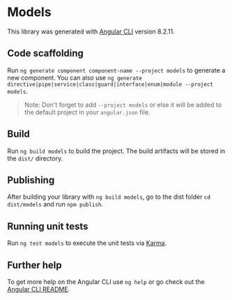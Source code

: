 # Models

This library was generated with [Angular CLI](https://github.com/angular/angular-cli) version 8.2.11.

## Code scaffolding

Run `ng generate component component-name --project models` to generate a new component. You can also use `ng generate directive|pipe|service|class|guard|interface|enum|module --project models`.
> Note: Don't forget to add `--project models` or else it will be added to the default project in your `angular.json` file. 

## Build

Run `ng build models` to build the project. The build artifacts will be stored in the `dist/` directory.

## Publishing

After building your library with `ng build models`, go to the dist folder `cd dist/models` and run `npm publish`.

## Running unit tests

Run `ng test models` to execute the unit tests via [Karma](https://karma-runner.github.io).

## Further help

To get more help on the Angular CLI use `ng help` or go check out the [Angular CLI README](https://github.com/angular/angular-cli/blob/master/README.md).
